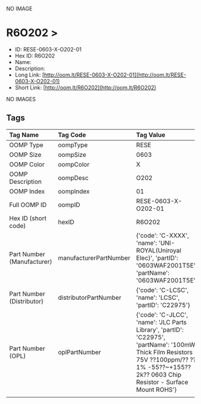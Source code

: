 


  
NO IMAGE  
# R6O202 > 

- ID: RESE-0603-X-O202-01
- Hex ID: R6O202
- Name: 
- Description: 
- Long Link: [http://oom.lt/RESE-0603-X-O202-01](http://oom.lt/RESE-0603-X-O202-01)
- Short Link: [http://oom.lt/R6O202](http://oom.lt/R6O202)
  
NO IMAGES  
## Tags
  

|Tag Name|Tag Code|Tag Value|
| :--- | :--- | :--- |
|OOMP Type|oompType|RESE|
|OOMP Size|oompSize|0603|
|OOMP Color|oompColor|X|
|OOMP Description|oompDesc|O202|
|OOMP Index|oompIndex|01|
|Full OOMP ID|oompID|RESE-0603-X-O202-01|
|Hex ID (short code)|hexID|R6O202|
|Part Number (Manufacturer)|manufacturerPartNumber|{'code': 'C-XXXX', 'name': 'UNI-ROYAL(Uniroyal Elec)', 'partID': '0603WAF2001T5E', 'partName': '0603WAF2001T5E'}|
|Part Number (Distributor)|distributorPartNumber|{'code': 'C-LCSC', 'name': 'LCSC', 'partID': 'C22975'}|
|Part Number (OPL)|oplPartNumber|{'code': 'C-JLCC', 'name': 'JLC Parts Library', 'partID': 'C22975', 'partName': '100mW Thick Film Resistors 75V ??100ppm/?? ??1% -55??~+155?? 2k?? 0603  Chip Resistor - Surface Mount ROHS'}|
||||
